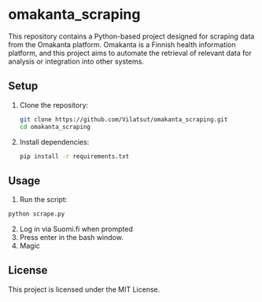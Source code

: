 # omakanta_scraping

This repository contains a Python-based project designed for scraping data from the Omakanta platform. Omakanta is a Finnish health information platform, and this project aims to automate the retrieval of relevant data for analysis or integration into other systems.

## Setup

1. Clone the repository:
   ```bash
   git clone https://github.com/Vilatsut/omakanta_scraping.git
   cd omakanta_scraping
   ```

2. Install dependencies:
   ```bash
   pip install -r requirements.txt
   ```

## Usage

1. Run the script:
```bash
python scrape.py
```
2. Log in via Suomi.fi when prompted
3. Press enter in the bash window.
4. Magic


## License

This project is licensed under the MIT License.
